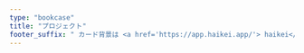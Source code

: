 ```yaml
---
type: "bookcase"
title: "プロジェクト"
footer_suffix: " カード背景は <a href='https://app.haikei.app/'> haikei</a> で生成。"
---
```

